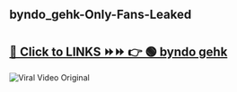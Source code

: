 
 ## byndo_gehk-Only-Fans-Leaked

# <h2><a href="https://clipsfans.com/byndo_gehk&ref=git">🔗 Click to LINKS ⏩⏩ 👉 🟢 byndo gehk </a></h2>

<a href="https://clipsfans.com/byndo_gehk&ref=git" rel="nofollow" data-target="animated-image.originalLink"><img src="https://i.ibb.co.com/xMMVF88/686577567.gif" alt="Viral Video Original" style="max-width: 100%; display: inline-block;" data-target="animated-image.originalImage"></a>
